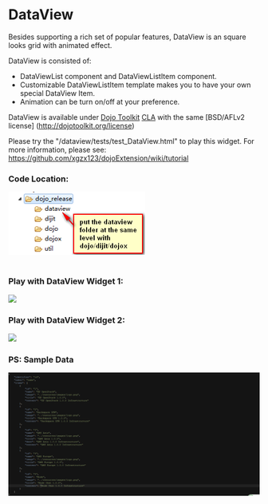 DataView
=============


Besides supporting a rich set of popular features, DataView is an square looks grid with animated effect.


DataView is consisted of:

* DataViewList component and DataViewListItem component.
* Customizable DataViewListItem template makes you to have your own special DataView Item. 
* Animation can be turn on/off at your preference.

DataView is available under [Dojo Toolkit](http://dojotoolkit.org/) [CLA](http://dojofoundation.org/about/cla) with the same [BSD/AFLv2 license] (http://dojotoolkit.org/license)



Please try the "/dataview/tests/test_DataView.html" to play this widget.
For more information, please see: https://github.com/xgzx123/dojoExtension/wiki/tutorial


<h3>Code Location:</h3>
<img src="dataview.png"/>

<br>
<br>
<h3>Play with DataView Widget 1:</h3>
<img src="dataview10.gif"/>
<h3>Play with DataView Widget 2:</h3>
<img src="dataview2.gif"/>

<br>
<h3>PS: Sample Data</h3>
<img src="sample_data.png"/>